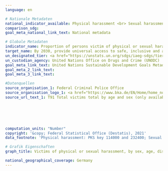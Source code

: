 ```yaml
---
language: en    

# Nationale Metadaten    
national_indicator_available: Physical harassment <br> Sexual harassment    
comparison_sdg:     
goal_meta_national_link_text: National metadata    

# Globale Metadaten    
indicator_name: Proportion of persons victim of physical or sexual harassment, by sex, age, disability status and place of occurrence, in the previous 12 months    
target_name: By 2030, provide universal access to safe, inclusive and accessible, green and public spaces, in particular for women and children, older persons and persons with disabilities    
un_designated_tier: <a href="https://unstats.un.org/sdgs/iaeg-sdgs/tier-classification/" title="Click here for more information on the UN tier classification."  target="_blank">Tier II</a>    
un_custodian_agency: United Nations Office on Drugs and Crime (UNODC)    
goal_meta_link_text: United Nations Sustainable Development Goals Metadata    
goal_meta_2_link_text:     
goal_meta_3_link_text:     

#Datenquellen
source_organisation_1: Federal Criminal Police Office
source_organisation_logo_1: <a href="https://www.bka.de/EN/Home/home_node.htm"><img src="https://g205sdgs.github.io/sdg-indicators/public/OrgImgEn/bka.png" alt="Logo bka" style="height:60px; width:148px" /></a>
source_url_text_1: T91 Total victims total by age and sex (only available in German)





    
computation_units: "Number"    
copyright: '&copy; Federal Statistical Office (Destatis), 2021'    
data_footnote: 'Physical harassment: PKS key 114000 and 232400; Sexual harassment: PKS key 132010 and 115000'    

# Grafik Eigenschaften    
graph_title: Victims of physical or sexual harassment, by sex, age, disability status and place of occurrence    

national_geographical_coverage: Germany    
---
```


<span></span>